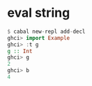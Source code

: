 # eval string

```hs
$ cabal new-repl add-decl
ghci> import Example
ghci> :t g
g :: Int
ghci> g
2
ghci> b
4
```